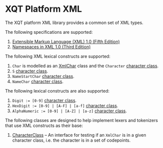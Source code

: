 # XQT Platform XML
The XQT platform XML library provides a common set of XML types.

The following specifications are supported:
1. [Extensible Markup Language (XML) 1.0 (Fifth Edition)](https://www.w3.org/TR/2008/REC-xml-20081126/)
2. [Namespaces in XML 1.0 (Third Edition)](https://www.w3.org/TR/2009/REC-xml-names-20091208/)

The following XML lexical constructs are supported:
1. `Char` is modelled as an [XmlChar](commonMain/xqt/platform/xml/model/XmlChar.kt)
   class and the `Character` [character class](commonMain/xqt/platform/xml/lexer/CharacterClass.kt).
2. `S` [character class](commonMain/xqt/platform/xml/lexer/CharacterClass.kt).
3. `NameStartChar` [character class](commonMain/xqt/platform/xml/lexer/CharacterClass.kt).
4. `NameChar` [character class](commonMain/xqt/platform/xml/lexer/CharacterClass.kt).

The following lexical constructs are also supported:
1. `Digit := [0-9]` [character class](commonMain/xqt/platform/xml/lexer/CharacterClass.kt).
2. `HexDigit := [0-9] | [A-F] | [a-f]` [character class](commonMain/xqt/platform/xml/lexer/CharacterClass.kt).
3. `AlphaNumeric := [0-9] | [A-Z] | [a-z]` [character class](commonMain/xqt/platform/xml/lexer/CharacterClass.kt).

The following classes are designed to help implement lexers and tokenizers that
use XML constructs as their base:
1. [CharacterClass](commonMain/xqt/platform/xml/lexer/CharacterClass.kt) &ndash;
   An interface for testing if an `XmlChar` is in a given character class, i.e.
   the character is in a set of codepoints.

